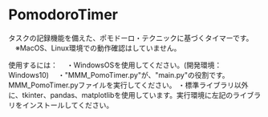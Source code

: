 # PomodoroTimer
タスクの記録機能を備えた、ポモドーロ・テクニックに基づくタイマーです。
　※MacOS、Linux環境での動作確認はしていません。

使用するには：
　・WindowsOSを使用してください。(開発環境：Windows10)
　・"MMM_PomoTimer.py"が、"main.py"の役割です。MMM_PomoTimer.pyファイルを実行してください。
  ・標準ライブラリ以外に、tkinter、pandas、matplotlibを使用しています。実行環境に左記のライブラリをインストールしてください。
